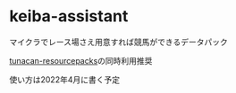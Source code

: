# keiba-assistant
マイクラでレース場さえ用意すれば競馬ができるデータパック

[tunacan-resourcepacks](https://github.com/tunakaniri/tunacan-resourcepacks/)の同時利用推奨

使い方は2022年4月に書く予定

